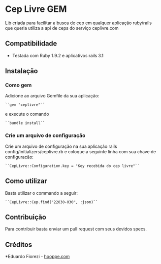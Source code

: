 # Cep Livre GEM

Lib criada para facilitar a busca de cep em qualquer aplicação ruby/rails que queria utiliza a api de ceps do serviço ceplivre.com

## Compatibilidade

* Testada com Ruby 1.9.2 e aplicativos rails 3.1

## Instalação

### Como gem

Adicione ao arquivo Gemfile da sua aplicação:
	
	``gem "ceplivre"``
	
e execute o comando

	``bundle install``
	
### Crie um arquivo de configuração

Crie um arquivo de configuração na sua aplicação rails config/initializers/ceplivre.rb e coloque a seguinte linha com sua chave de configuracão:

	``CepLivre::Configuration.key = "Key recebida do cep livre"``

## Como utilizar

Basta utilizar o commando a seguir:

	``CepLivre::Cep.find("22030-030", :json)``
	

## Contribuição

Para contribuir basta enviar um pull request com seus devidos specs.


## Créditos

*Eduardo Fiorezi - [hooppe.com](http://hooppe.com)
